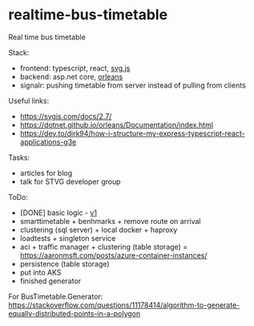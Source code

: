 # realtime-bus-timetable
Real time bus timetable

Stack:
- frontend: typescript, react, [svg.js](https://svgjs.com)
- backend: asp.net core, [orleans](https://dotnet.github.io/orleans/)
- signalr: pushing timetable from server instead of pulling from clients

Useful links:
- https://svgjs.com/docs/2.7/
- https://dotnet.github.io/orleans/Documentation/index.html
- https://dev.to/dirk94/how-i-structure-my-express-typescript-react-applications-g3e

Tasks:
- articles for blog
- talk for STVG developer group

ToDo:
- [DONE] basic logic - [v1](https://github.com/MaximTkachenko/realtime-bus-timetable/releases/tag/v1)
- smarttimetable + benhmarks + remove route on arrival
- clustering (sql server) + local docker + haproxy
- loadtests + singleton service
- aci + traffic manager + clustering (table storage) = https://aaronmsft.com/posts/azure-container-instances/
- persistence (table storage)
- put into AKS
- finished generator


For BusTimetable.Generator: https://stackoverflow.com/questions/11178414/algorithm-to-generate-equally-distributed-points-in-a-polygon

